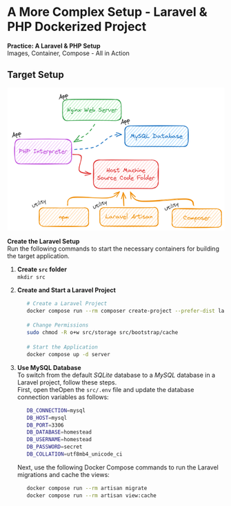 # A More Complex Setup - Laravel & PHP Dockerized Project

**Practice: A Laravel & PHP Setup**<br />
Images, Container, Compose - All in Action

## Target Setup

![target application](./docs/target.excalidraw.png)

**Create the Laravel Setup**<br />
Run the following commands to start the necessary containers for building the target application.

1. **Create `src` folder**<br />
   `mkdir src`

2. **Create and Start a Laravel Project**<br />

   ```bash
      # Create a Laravel Project
      docker compose run --rm composer create-project --prefer-dist laravel/laravel .

      # Change Permissions
      sudo chmod -R o+w src/storage src/bootstrap/cache

      # Start the Application
      docker compose up -d server
   ```

3. **Use MySQL Database**<br />
   To switch from the default _SQLite_ database to a _MySQL_ database in a Laravel project, follow these steps.<br />
   First, open theOpen the `src/.env` file and update the database connection variables as follows:
   ```bash
      DB_CONNECTION=mysql
      DB_HOST=mysql
      DB_PORT=3306
      DB_DATABASE=homestead
      DB_USERNAME=homestead
      DB_PASSWORD=secret
      DB_COLLATION=utf8mb4_unicode_ci
   ```
   Next, use the following Docker Compose commands to run the Laravel migrations and cache the views:
   ```bash
      docker compose run --rm artisan migrate
      docker compose run --rm artisan view:cache
   ```
